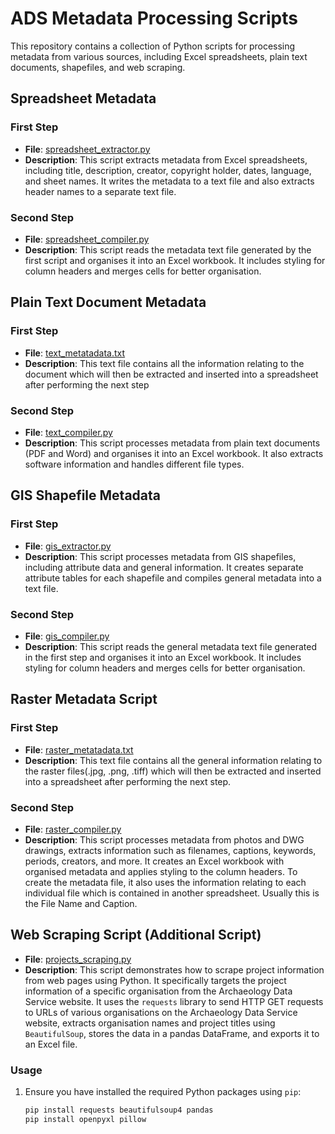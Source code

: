 # ADS Metadata Processing Scripts

This repository contains a collection of Python scripts for processing metadata from various sources, including Excel spreadsheets, plain text documents, shapefiles, and web scraping.

## Spreadsheet Metadata

### First Step

- **File**: [spreadsheet_extractor.py](spreadsheet_metadata)
- **Description**: This script extracts metadata from Excel spreadsheets, including title, description, creator, copyright holder, dates, language, and sheet names. It writes the metadata to a text file and also extracts header names to a separate text file.

### Second Step

- **File**: [spreadsheet_compiler.py](spreadsheet_metadata)
- **Description**: This script reads the metadata text file generated by the first script and organises it into an Excel workbook. It includes styling for column headers and merges cells for better organisation.

## Plain Text Document Metadata

### First Step

- **File**: [text_metatadata.txt](plain_text_document_metadata)
- **Description**: This text file contains all the information relating to the document which will then be extracted and inserted into a spreadsheet after performing the next step

### Second Step

- **File**: [text_compiler.py](plain_text_document_metadata)
- **Description**: This script processes metadata from plain text documents (PDF and Word) and organises it into an Excel workbook. It also extracts software information and handles different file types.

## GIS Shapefile Metadata

### First Step

- **File**: [gis_extractor.py](gis_extractor.py)
- **Description**: This script processes metadata from GIS shapefiles, including attribute data and general information. It creates separate attribute tables for each shapefile and compiles general metadata into a text file.

### Second Step

- **File**: [gis_compiler.py](gis_compiler.py)
- **Description**: This script reads the general metadata text file generated in the first step and organises it into an Excel workbook. It includes styling for column headers and merges cells for better organisation.

## Raster Metadata Script

### First Step

- **File**: [raster_metatadata.txt](raster_metadata.txt)
- **Description**: This text file contains all the general information relating to the raster files(.jpg, .png, .tiff) which will then be extracted and inserted into a spreadsheet after performing the next step.

### Second Step

- **File**: [raster_compiler.py](raster_compiler.py.py)
- **Description**: This script processes metadata from photos and DWG drawings, extracts information such as filenames, captions, keywords, periods, creators, and more. It creates an Excel workbook with organised metadata and applies styling to the column headers. To create the metadata file, it also uses the information relating to each individual file which is contained in another spreadsheet. Usually this is the File Name and Caption.


## Web Scraping Script (Additional Script)

- **File**: [projects_scraping.py](projects_scraping.py)
- **Description**: This script demonstrates how to scrape project information from web pages using Python. It specifically targets the project information of a specific organisation from the Archaeology Data Service website. It uses the `requests` library to send HTTP GET requests to URLs of various organisations on the Archaeology Data Service website, extracts organisation names and project titles using `BeautifulSoup`, stores the data in a pandas DataFrame, and exports it to an Excel file.

### Usage

1. Ensure you have installed the required Python packages using `pip`:

   ```bash
   pip install requests beautifulsoup4 pandas
   pip install openpyxl pillow
